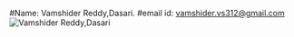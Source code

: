 #Name: Vamshider Reddy,Dasari.
#email id: vamshider.vs312@gmail.com
![Vamshider Reddy,Dasari](https://lh3.googleusercontent.com/-PsP1uKQsvhs/Uwg-qL8qE-I/AAAAAAAAAZk/IfbBeuO9sM4/w140-h139-p/IMAG0011.jpg)
